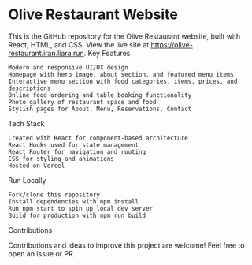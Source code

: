 # Olive Restaurant Website

This is the GitHub repository for the Olive Restaurant website, built with React, HTML, and CSS. View the live site at https://olive-restaurant.iran.liara.run.
Key Features

    Modern and responsive UI/UX design
    Homepage with hero image, about section, and featured menu items
    Interactive menu section with food categories, items, prices, and descriptions
    Online food ordering and table booking functionality
    Photo gallery of restaurant space and food
    Stylish pages for About, Menu, Reservations, Contact

Tech Stack

    Created with React for component-based architecture
    React Hooks used for state management
    React Router for navigation and routing
    CSS for styling and animations
    Hosted on Vercel

Run Locally

    Fork/clone this repository
    Install dependencies with npm install
    Run npm start to spin up local dev server
    Build for production with npm run build

Contributions

Contributions and ideas to improve this project are welcome! Feel free to open an issue or PR.
